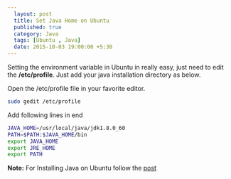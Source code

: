 ```yaml
---
  layout: post
  title: Set Java Home on Ubuntu
  published: true
  category: Java
  tags: [Ubuntu , Java]
  date: 2015-10-03 19:00:00 +5:30
---
```


Setting the environment variable in Ubuntu in really easy, just need to edit the <b>/etc/profile</b>. Just add your java installation directory as below.

Open the /etc/profile file in your favorite editor.

``` bash
sudo gedit /etc/profile
```

Add following lines in end

``` bash
JAVA_HOME=/usr/local/java/jdk1.8.0_60
PATH=$PATH:$JAVA_HOME/bin
export JAVA_HOME
export JRE_HOME
export PATH
```

<b>Note:</b>
For Installing Java on Ubuntu follow the [post]({2015-10-03-install-oracle-jdk-on-ubuntu})

